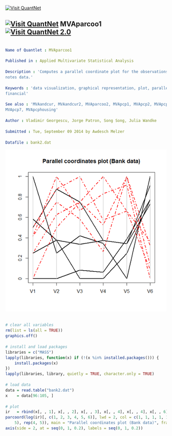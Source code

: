 
[<img src="https://github.com/QuantLet/Styleguide-and-Validation-procedure/blob/master/pictures/banner.png" alt="Visit QuantNet">](http://quantlet.de/index.php?p=info)

## [<img src="https://github.com/QuantLet/Styleguide-and-Validation-procedure/blob/master/pictures/qloqo.png" alt="Visit QuantNet">](http://quantlet.de/) **MVAparcoo1** [<img src="https://github.com/QuantLet/Styleguide-and-Validation-procedure/blob/master/pictures/QN2.png" width="60" alt="Visit QuantNet 2.0">](http://quantlet.de/d3/ia)

```yaml

Name of Quantlet : MVAparcoo1

Published in : Applied Multivariate Statistical Analysis

Description : 'Computes a parallel coordinate plot for the observations 96-105 of the Swiss bank
notes data.'

Keywords : 'data visualization, graphical representation, plot, parallel-coordinates-plot, scaling,
financial'

See also : 'MVAandcur, MVAandcur2, MVAparcoo2, MVApcp1, MVApcp2, MVApcp3, MVApcp4, MVApcp5,
MVApcp7, MVApcphousing'

Author : Vladimir Georgescu, Jorge Patron, Song Song, Julia Wandke

Submitted : Tue, September 09 2014 by Awdesch Melzer

Datafile : bank2.dat

```

![Picture1](MVAparcoo1_1.png)


```r

# clear all variables
rm(list = ls(all = TRUE))
graphics.off()

# install and load packages
libraries = c("MASS")
lapply(libraries, function(x) if (!(x %in% installed.packages())) {
    install.packages(x)
})
lapply(libraries, library, quietly = TRUE, character.only = TRUE)

# load data
data = read.table("bank2.dat")
x    = data[96:105, ]

# plot
ir   = rbind(x[, , 1], x[, , 2], x[, , 3], x[, , 4], x[, , 4], x[, , 6])
parcoord(log(ir)[, c(1, 2, 3, 4, 5, 6)], lwd = 2, col = c(1, 1, 1, 1, 1, 2, 2, 2, 2, 2), lty = c(rep(1, 
    5), rep(4, 5)), main = "Parallel coordinates plot (Bank data)", frame = TRUE)
axis(side = 2, at = seq(0, 1, 0.2), labels = seq(0, 1, 0.2))

```
